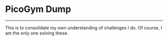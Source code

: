 # PicoGym Dump

---

This is to consolidate my own understanding of challenges I do. Of course, I am the only one solving these. 

